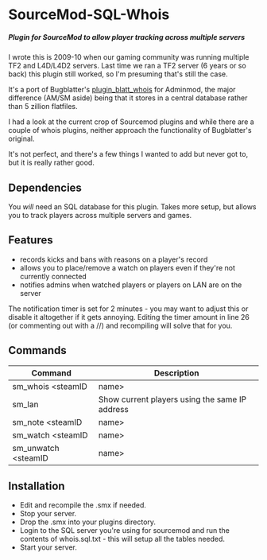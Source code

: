 # SourceMod-SQL-Whois
##### Plugin for SourceMod to allow player tracking across multiple servers

I wrote this is 2009-10 when our gaming community was running multiple TF2 and L4D/L4D2 servers. Last time we ran a TF2 server (6 years or so back) this plugin still worked, so I'm presuming that's still the case.

It's a port of Bugblatter's [plugin_blatt_whois](https://web.archive.org/web/20111015055345/http://www.ravenousbugblatterbeast.pwp.blueyonder.co.uk/BugblatterPlugins/plugin_blatt_whois/Docs/index.htm) for Adminmod, the major difference (AM/SM aside) being that it stores in a central database rather than 5 zillion flatfiles.

I had a look at the current crop of Sourcemod plugins and while there are a couple of whois plugins, neither approach the functionality of Bugblatter's original.

It's not perfect, and there's a few things I wanted to add but never got to, but it is really rather good.

## Dependencies
You *will* need an SQL database for this plugin. Takes more setup, but allows you to track players across multiple servers and games.

## Features
- records kicks and bans with reasons on a player's record
- allows you to place/remove a watch on players even if they're not currently connected
- notifies admins when watched players or players on LAN are on the server

The notification timer is set for 2 minutes - you may want to adjust this or disable it altogether if it gets annoying. Editing the timer amount in line 26 (or commenting out with a //) and recompiling will solve that for you.

## Commands
| Command | Description|
|----|----|
| sm_whois <steamID|name> | Show a player's activity |
| sm_lan | Show current players using the same IP address |
| sm_note <steamID|name> <note> | Record note on player's record |
| sm_watch <steamID|name> <reason> | Record watch against player (reason required) |
| sm_unwatch <steamID|name> <reason> | Remove existing watch against player (reason required) |

## Installation
- Edit and recompile the .smx if needed.
- Stop your server.
- Drop the .smx into your plugins directory.
- Login to the SQL server you're using for sourcemod and run the contents of whois.sql.txt - this will setup all the tables needed.
- Start your server. 
